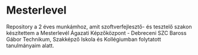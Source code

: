 # Mesterlevel
Repository a 2 éves munkámhoz, amit szoftverfejlesztő- és tesztelő szakon készítettem 
            a Mesterlevél Ágazati Képzőközpont - Debreceni SZC Baross Gábor Technikum, Szakképző Iskola és Kollégiumban folytatott tanulmányaim alatt.
